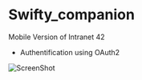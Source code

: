 # Swifty_companion

Mobile Version of Intranet 42
- Authentification using OAuth2

![ScreenShot](SwiftyCompanion.gif)
